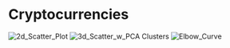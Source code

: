 # Cryptocurrencies






![2d_Scatter_Plot](https://user-images.githubusercontent.com/111043588/206583965-bedf6435-66fb-4401-8dda-d052f262ca37.PNG)
![3d_Scatter_w_PCA Clusters](https://user-images.githubusercontent.com/111043588/206583969-80fbed10-6b7a-42ff-8a54-68b33f4358fe.png)
![Elbow_Curve](https://user-images.githubusercontent.com/111043588/206583972-b103c0a0-0ef5-4370-aafe-5900f186f377.PNG)
